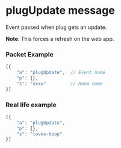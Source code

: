 # plugUpdate message

Event passed when plug gets an update.

**Note**: This forces a refresh on the web app.

### Packet Example

```js
[{
    "a": "plugUpdate",  // Event name
    "p": {},
    "s": "xxxx"         // Room name
}]
```
### Real life example
```js
[{
    "a": "plugUpdate",
    "p": {},
    "s": "loves-kpop"
}]
```